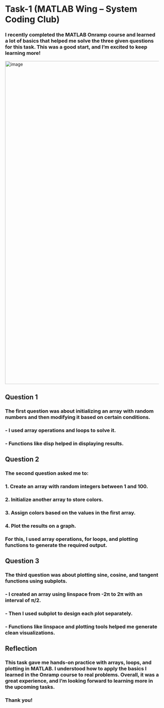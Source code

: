 # Task-1  (MATLAB Wing – System Coding Club)

### I recently completed the MATLAB Onramp course and learned a lot of basics that helped me solve the three given questions for this task. This was a good start, and I’m excited to keep learning more!

<img width="1500" height="1055" alt="image" src="https://github.com/user-attachments/assets/4cb055bf-856f-4117-be21-b834b8c2fe2f" />


## Question 1
### The first question was about initializing an array with random numbers and then modifying it based on certain conditions.

### - I used array operations and loops to solve it.
### - Functions like disp helped in displaying results.

## Question 2
### The second question asked me to:
### 1. Create an array with random integers between 1 and 100.
### 2. Initialize another array to store colors.
### 3. Assign colors based on the values in the first array.
### 4. Plot the results on a graph.
### For this, I used array operations, for loops, and plotting functions to generate the required output.

## Question 3
### The third question was about plotting sine, cosine, and tangent functions using subplots.
### - I created an array using linspace from -2π to 2π with an interval of π/2.
### - Then I used subplot to design each plot separately.
### - Functions like linspace and plotting tools helped me generate clean visualizations.

## Reflection
### This task gave me hands-on practice with arrays, loops, and plotting in MATLAB. I understood how to apply the basics I learned in the Onramp course to real problems. Overall, it was a great experience, and I’m looking forward to learning more in the upcoming tasks.

### Thank you!
